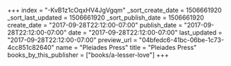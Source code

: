 +++
index = "-KvB1z1cOqxHV4JgVgqm"
_sort_create_date = 1506661920
_sort_last_updated = 1506661920
_sort_publish_date = 1506661920
create_date = "2017-09-28T22:12:00-07:00"
publish_date = "2017-09-28T22:12:00-07:00"
date = "2017-09-28T22:12:00-07:00"
last_updated = "2017-09-28T22:12:00-07:00"
preview_url = "04bfedc6-41bc-06be-1c73-4cc851c82640"
name = "Pleiades Press"
title = "Pleiades Press"
books_by_this_publisher = ["books/a-lesser-love"]
+++
